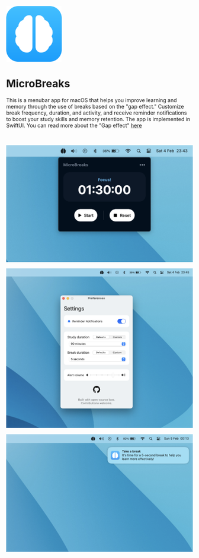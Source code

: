 <img src="app-icon.png" width="150"/>

# MicroBreaks

This is a menubar app for macOS that helps you improve learning and memory through the use of breaks based on the "gap effect." Customize break frequency, duration, and activity, and receive reminder notifications to boost your study skills and memory retention. The app is implemented in SwiftUI. You can read more about the "Gap effect" [here](https://hubermanlab.com/teach-and-learn-better-with-a-neuroplasticity-super-protocol/)

<br>

![](screenshot2.png)

![](screenshot3.png)

![](screenshot4.png)
